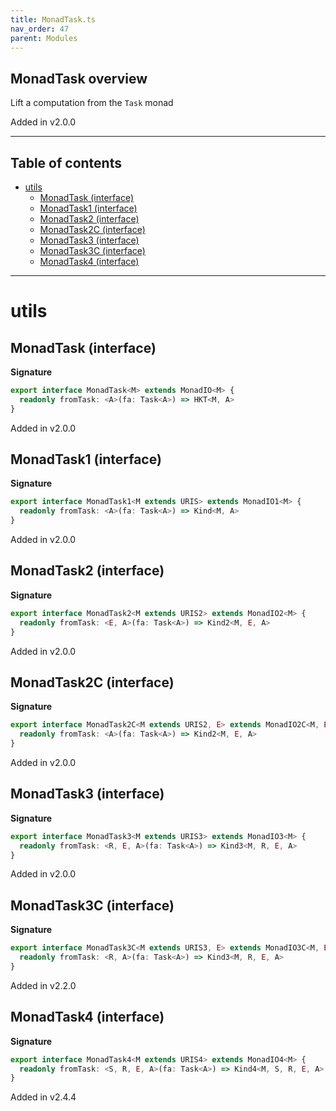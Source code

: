 ```yaml
---
title: MonadTask.ts
nav_order: 47
parent: Modules
---
```


## MonadTask overview

Lift a computation from the `Task` monad

Added in v2.0.0

---

<h2 class="text-delta">Table of contents</h2>

- [utils](#utils)
  - [MonadTask (interface)](#monadtask-interface)
  - [MonadTask1 (interface)](#monadtask1-interface)
  - [MonadTask2 (interface)](#monadtask2-interface)
  - [MonadTask2C (interface)](#monadtask2c-interface)
  - [MonadTask3 (interface)](#monadtask3-interface)
  - [MonadTask3C (interface)](#monadtask3c-interface)
  - [MonadTask4 (interface)](#monadtask4-interface)

---

# utils

## MonadTask (interface)

**Signature**

```ts
export interface MonadTask<M> extends MonadIO<M> {
  readonly fromTask: <A>(fa: Task<A>) => HKT<M, A>
}
```

Added in v2.0.0

## MonadTask1 (interface)

**Signature**

```ts
export interface MonadTask1<M extends URIS> extends MonadIO1<M> {
  readonly fromTask: <A>(fa: Task<A>) => Kind<M, A>
}
```

Added in v2.0.0

## MonadTask2 (interface)

**Signature**

```ts
export interface MonadTask2<M extends URIS2> extends MonadIO2<M> {
  readonly fromTask: <E, A>(fa: Task<A>) => Kind2<M, E, A>
}
```

Added in v2.0.0

## MonadTask2C (interface)

**Signature**

```ts
export interface MonadTask2C<M extends URIS2, E> extends MonadIO2C<M, E> {
  readonly fromTask: <A>(fa: Task<A>) => Kind2<M, E, A>
}
```

Added in v2.0.0

## MonadTask3 (interface)

**Signature**

```ts
export interface MonadTask3<M extends URIS3> extends MonadIO3<M> {
  readonly fromTask: <R, E, A>(fa: Task<A>) => Kind3<M, R, E, A>
}
```

Added in v2.0.0

## MonadTask3C (interface)

**Signature**

```ts
export interface MonadTask3C<M extends URIS3, E> extends MonadIO3C<M, E> {
  readonly fromTask: <R, A>(fa: Task<A>) => Kind3<M, R, E, A>
}
```

Added in v2.2.0

## MonadTask4 (interface)

**Signature**

```ts
export interface MonadTask4<M extends URIS4> extends MonadIO4<M> {
  readonly fromTask: <S, R, E, A>(fa: Task<A>) => Kind4<M, S, R, E, A>
}
```

Added in v2.4.4
